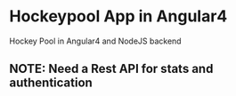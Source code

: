 # Hockeypool App in Angular4
Hockey Pool in Angular4 and NodeJS backend

## NOTE: Need a Rest API for stats and authentication
